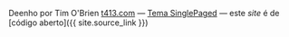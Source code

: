 

Deenho por Tim O'Brien [t413.com](https://t413.com/)
&mdash;
[Tema SinglePaged](https://github.com/t413/SinglePaged)
&mdash;
este <i>site</i> é de [código aberto]({{ site.source_link }})

